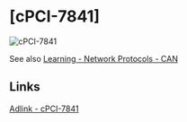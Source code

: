 # [cPCI-7841]

![cPCI-7841](http://www.adlinktech.com/PD/photo/display/PCI-7841+cPCI-7841/PCI-7841+cPCI-7841_bimg_en_2.jpg)

See also [Learning - Network Protocols - CAN](http://0.0.0.0:8080/en/#!pages/network_protocols_learning.md#CAN)

## Links

[Adlink - cPCI-7841](http://www.adlinktech.com/PD/web/PD_detail.php?pid=145)
